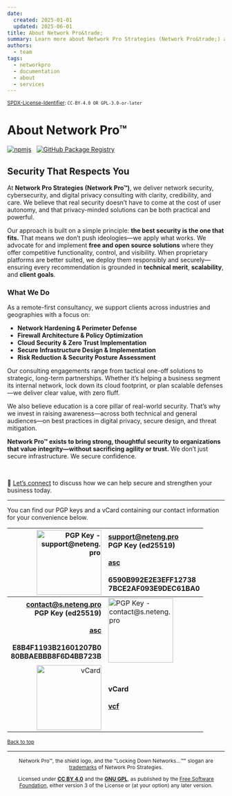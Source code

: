 ```yaml
---
date:
  created: 2025-01-01
  updated: 2025-06-01
title: About Network Pro&trade;
summary: Learn more about Network Pro Strategies (Network Pro&trade;) and the services we offer.
authors:
  - team
tags:
  - networkpro
  - documentation
  - about
  - services
---
```


<sup>[SPDX-License-Identifier](https://spdx.dev/learn/handling-license-info/):
`CC-BY-4.0 OR GPL-3.0-or-later`</sup>

<a name="top"></a>

# About Network Pro&trade;

</section>

[![npmjs](https://img.shields.io/badge/npmjs-white?style=flat&logo=npm&logoColor=%23CB3837&labelColor=white&color=grey&link=https%3A%2F%2Fwww.npmjs.com%2Fpackage%2F%40networkpro%2Fweb)](https://www.npmjs.com/package/@networkpro/web) &nbsp; [![GitHub Package Registry](https://img.shields.io/badge/GitHub_Package_Registry-white?style=flat&logo=github&logoColor=%23181717&labelColor=white&color=grey&link=https%3A%2F%2Fwww.npmjs.com%2Fpackage%2F%40networkpro%2Fweb)](https://github.com/netwk-pro/netwk-pro.github.io/pkgs/npm/web)

## Security That Respects You

At **Network Pro Strategies (Network Pro&trade;)**, we deliver network security, cybersecurity, and digital privacy consulting with clarity, credibility, and care. We believe that real security doesn’t have to come at the cost of user autonomy, and that privacy-minded solutions can be both practical and powerful.

Our approach is built on a simple principle: **the best security is the one that fits.** That means we don’t push ideologies—we apply what works. We advocate for and implement **free and open source solutions** where they offer competitive functionality, control, and visibility. When proprietary platforms are better suited, we deploy them responsibly and securely—ensuring every recommendation is grounded in **technical merit**, **scalability**, and **client goals**.

### **What We Do**

As a remote-first consultancy, we support clients across industries and geographies with a focus on:

- **Network Hardening & Perimeter Defense**
- **Firewall Architecture & Policy Optimization**
- **Cloud Security & Zero Trust Implementation**
- **Secure Infrastructure Design & Implementation**
- **Risk Reduction & Security Posture Assessment**

Our consulting engagements range from tactical one-off solutions to strategic, long-term partnerships. Whether it’s helping a business segment its internal network, lock down its cloud footprint, or plan scalable defenses—we deliver clear value, with zero fluff.

We also believe education is a core pillar of real-world security. That’s why we invest in raising awareness—across both technical and general audiences—on best practices in digital privacy, secure design, and threat mitigation.

**Network Pro&trade; exists to bring strong, thoughtful security to organizations that value integrity—without sacrificing agility or trust.** We don’t just secure infrastructure. We secure confidence.

&nbsp;

🔹 [Let’s connect](https://netwk.pro/contact) to discuss how we can help secure and strengthen your business today.

---

You can find our PGP keys and a vCard containing our contact information for your convenience below.

|                                                                                                                                                                                      <img decoding="async" loading="lazy" src="https://netwk.pro/img/qr/pgp-support.png" height="150px" width="150px" alt="PGP Key - support@neteng.pro"> | **[support@neteng.pro](https://keys.openpgp.org/search?q=support%40neteng.pro)**<br />**PGP Key (ed25519)**<br />&nbsp;<br /><a href="https://netwk.pro/assets/bin/support@neteng.pro.asc" type="application/pgp-keys" download target="_blank">**asc**</a><br />&nbsp;<br />**6590B992E2E3EFF12738**<br />**7BCE2AF093E9DEC61BA0** |
| ----------------------------------------------------------------------------------------------------------------------------------------------------------------------------------------------------------------------------------------------------------------------------------------------------------------------------------------: | :---------------------------------------------------------------------------------------------------------------------------------------------------------------------------------------------------------------------------------------------------------------------------------------------------------------------------------- |
| **[contact@s.neteng.pro](https://keys.openpgp.org/search?q=contact%40s.neteng.pro)**<br />**PGP Key (ed25519)**<br />&nbsp;<br /><a href="https://netwk.pro/assets/bin/contact@s.neteng.pro.asc" type="application/pgp-keys" download target="_blank">**asc**</a><br />&nbsp;<br />**E8B4F1193B21601207B0**<br />**80BBAEBBB8F6D4BB723B** | <img decoding="async" loading="lazy" src="https://netwk.pro/img/qr/pgp-contact.png" height="150px" width="150px" alt="PGP Key - contact@s.neteng.pro">                                                                                                                                                                              |
|                                                                                                                                                                                                                   <img decoding="async" loading="lazy" src="https://netwk.pro/img/qr/vcard.png" height="150px" width="150px" alt="vCard"> | **vCard**<br />&nbsp;<br /><a href="https://netwk.pro/assets/bin/contact.vcf" type="text/vcard" download target="_blank">**vcf**</a>                                                                                                                                                                                                |

<sub>[Back to top](#top)</sub>

---

<span style="font-size: 12px; text-align: center;">

<p>Network Pro&trade;, the shield logo, and the "Locking Down Networks...&trade;" slogan are <a href="https://docs.netwk.pro/legal/#trademark" target="_self">trademarks</a> of Network Pro Strategies.</p>

<p>Licensed under <a href="https://docs.netwk.pro/legal/#cc-by" target="_self"><strong>CC BY 4.0</strong></a> and the <a href="https://docs.netwk.pro/legal/#gnu-gpl" target="_self"><strong>GNU GPL</strong></a>, as published by the <a rel="noopener noreferrer" href="https://fsf.org" target="_blank">Free Software Foundation</a>, either version 3 of the License or (at your option) any later version.</p>

</span>
